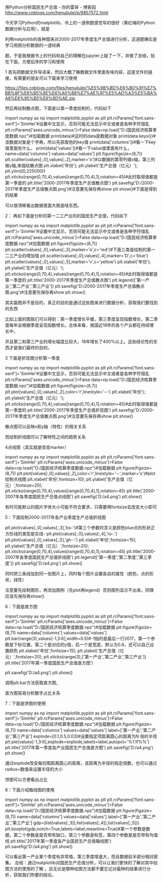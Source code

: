 用Python分析国民生产总值 - 你的雷哥 - 博客园 http://www.cnblogs.com/henuliulei/p/9857572.html

今天学习Python的matplotlib，书上的一道例题感觉写的很好（黄红梅的Python数据分析与应用），就是

利用matplotlib的各种图来对2000-2017年季度生产总值进行分析，这道题确实是学习用图分析数据的一道经典

题，于是我根据书上的代码和自己的理解在jupyter上敲了一下，并做了总结，贴在下面，方便后序的学习和使用

 

1 首先把数据文件导进来，然后大概了解数据文件里面有啥内容，这是文件的链接，有需要的朋友可以下载来学习使用

https://files.cnblogs.com/files/henuliulei/%E5%9B%BD%E6%B0%91%E7%BB%8F%E6%B5%8E%E6%A0%B8%E7%AE%97%E5%AD%A3%E5%BA%A6%E6%95%B0%E6%8D%AE.zip

然后再绘制散点图，下面是以第一季度绘制的，代码如下

import numpy as np
import matplotlib.pyplot as plt
plt.rcParams['font.sans-serif']='SimHei'#设置中文显示，否则可能无法显示中文或者是各种字符错乱
plt.rcParams['axes.unicode_minus']=False
data=np.load("D:/国民经济核算季度数据.npz")#加载数据
print(data)#这时的data是数据对象
print(data.keys())#该数据对象是个字典，所以先获取他的key值
print(data['columns'])#看一下key值里面有什么，
print(data['values'])#看一下value值里面有什么，
name=data['columns']
values=data['values']
plt.figure(figsize=(8,7))
plt.scatter(values[:,0],values[:,2],marker='o')#以数据的第零列做x轴，第三列做y轴,来描绘散点图
plt.xlabel('年份');
plt.ylabel('生产总值（亿元）');
plt.ylim((0,225000))
plt.xticks(range(0,70,4),values[range(0,70,4),1],rotation=45)#此时取得值都是第一季度的
plt.title('2000-2017年季度生产总值散点图')
plt.savefig('D:/2000-2017年季度生产总值散点图.png')#注意要先保存再show
plt.show()#下面是得到的结果



可以很清晰看出数据里面大致是啥东西。

2： 再如下面是分析的第一二三产业的的国民生产总值，代码如下

import numpy as np
import matplotlib.pyplot as plt
plt.rcParams['font.sans-serif']='SimHei'#设置中文显示，否则可能无法显示中文或者是各种字符错乱
plt.rcParams['axes.unicode_minus']=False
data=np.load("D:/国民经济核算季度数据.npz")#加载数据
plt.figure(figsize=(8,7))
plt.scatter(values[:,0],values[:,3],marker='o',c='red')#下面三类是绘制的第一二三产业的增加值
plt.scatter(values[:,0],values[:,4],marker='D',c='blue')
plt.scatter(values[:,0],values[:,5],marker='v',c='yellow')
plt.xlabel('年份');
plt.ylabel('生产总值（亿元）');
plt.xticks(range(0,70,4),values[range(0,70,4),1],rotation=45)#此时取得值都是第一季度的
plt.title('2000-2017年季度生产总值散点图')
plt.legend(['第一产业','第二产业','第三产业'])
plt.savefig('D:/2000-2017年季度生产总值散点图.png')#注意要先保存再show
plt.show()



其实画图并不是目的，真正的目的是通过这些图来进行数据分析，获取我们要找到的东西

比如上面的图我们可以得到：第一季度增长平缓，第三季度呈现指数增长，第二季度每年会根据季度呈现指数增长。总体来看，我国近18年的各个产业都在持续增长中，

并且第二和第三产业的增长幅度比较大，18年增长了400%以上。这些结论性的东西才是我们最终的目的。

3 下面是折现图分析第一季度

import numpy as np
import matplotlib.pyplot as plt
plt.rcParams['font.sans-serif']='SimHei'#设置中文显示，否则可能无法显示中文或者是各种字符错乱
plt.rcParams['axes.unicode_minus']=False
data=np.load("D:/国民经济核算季度数据.npz")#加载数据
plt.figure(figsize=(8,7))
plt.plot(values[:,0],values[:,2],color='r',linestyle='--')
plt.xlabel('年份');
plt.ylabel('生产总值（亿元）');
plt.xticks(range(0,70,4),values[range(0,70,4),1],rotation=45)#此时取得值都是第一季度的
plt.title('2000-2017年季度生产总值折现图')
plt.savefig('D:/2000-2017年季度生产总值散点图.png')#注意要先保存再show
plt.show()



 

 散点图可以反映x和y轴（特性）的相关关系

而绘制折线图可以了解特性之间的趋势关系

4点线图（其实就是改变marker）

import numpy as np
import matplotlib.pyplot as plt
plt.rcParams['font.sans-serif']='SimHei'
plt.rcParams['axes.unicode_minus']=False
data=np.load("D:/国民经济核算季度数据.npz")#加载数据
plt.figure(figsize=(8,7))
plt.plot(values[:,0],values[:,2],color='r',linestyle='--',marker='s')#plot绘制点线图
plt.xlabel('年份',fontsize=10);
plt.ylabel('生产总值（亿元）',fontsize=20);
plt.xticks(range(0,70,4),values[range(0,70,4),1],rotation=45)
plt.title('2000-2007年各季度国民生产总值点线图')
plt.savefig('D:/a4.png')
plt.show()



有时可能默认的图片字体大小可能不符合要求，只需要用fontsize去改变大小即可

5：下面绘制2000-2017年各产业季度生产总值折线图

plt.plot(values[:,0],values[:,3],'bs-')#第三个参数的含义是颜色blue点的形状正方形线的类型是实线-
plt.plot(values[:,0],values[:,4],'ro-.')
plt.plot(values[:,0],values[:,5],'gh--')
plt.xlabel('年份',fontsize=15);
plt.ylabel('生产总值（亿元）',fontsize=20);
plt.xticks(range(0,70,4),values[range(0,70,4),1],rotation=45)
plt.title('2000-2007年各季度国民生产总值折线图')
plt.legend(['第一季度','第二季度','第三季度'])
plt.savefig('D:/a4.png')
plt.show()



 

同时把三条线加到同一张图片上，同时每个图片设置各自的属性（颜色，点的形状，线性）

注意要先绘制图形，再添加图例（先plot再legend）否则图列显示不出来。同理应该先保存再show()

6：下面是直方图

import numpy as np
import matplotlib.pyplot as plt
plt.rcParams['font.sans-serif']='SimHei'
plt.rcParams['axes.unicode_minus']=False
data=np.load("D:/国民经济核算季度数据.npz")#加载数据
plt.figure(figsize=(8,7))
name=data['columns']
values=data['values']
plt.bar(range(3),values[-1,3:6],width=0.5)#-1指的是最后一行2017，第一个参数是下标位置，第二个是对应的y值，后一个是宽度，默认为0.8，还可以自己设置颜色
plt.xlabel('年份',fontsize=15);
plt.ylabel('生产总值（亿元）',fontsize=20);
plt.xticks(range(3),['第一产业','第二产业','第三产业'])
plt.title('2017年第一季度国民生产总值直方图')

plt.savefig('D:/a4.png')
plt.show()

调用plt.bar方法获取直方图,

直方图容易分析数字占比关系

7：下面是饼图的使用

import numpy as np
import matplotlib.pyplot as plt
plt.rcParams['font.sans-serif']='SimHei'
plt.rcParams['axes.unicode_minus']=False
data=np.load("D:/国民经济核算季度数据.npz")#加载数据
plt.figure(figsize=(8,7))
name=data['columns']
values=data['values']
label=['第一产业','第二产业','第三产业']
explode=[0.1,0.5,0.03]#设置指定项距离圆心的距离为N 倍的半径
plt.pie(values[-1,3:6],explode=explode,labels=label,autopct='%1.1f%%')
plt.title('2017年第一季度各产业国民生产总值直方图')
plt.savefig('D:/a4.png')
plt.show()



 

 通过explode改变每份图距离圆心的距离，该距离为半径的指定倍数，也可以通过radius=数值来设置半径的大小

饼图可以方便看出占比

8：下面介绍箱线图的使用

import numpy as np
import matplotlib.pyplot as plt
plt.rcParams['font.sans-serif']='SimHei'
plt.rcParams['axes.unicode_minus']=False
data=np.load("D:/国民经济核算季度数据.npz")#加载数据
plt.figure(figsize=(8,7))
name=data['columns']
values=data['values']
label=['第一产业','第二产业','第三产业']
gdp=(list(values[:,3]),list(values[:,4]),list(values[:,5]))
plt.boxplot(gdp,notch=True,labels=label,meanline=True)#第一个参数是数据，第二个参数是是否带有缺口，第三个参数是标签，第四个参数是是否带有均值线
plt.title('2017年第一季度各产业国民生产总值箱线图')
plt.savefig('D:/a4.png')
plt.show()



 

可以看出第一产业某个季度有异常值，第三季度增速大，而且数据前半部分相对密集。
总结：通过matplotlib对国民生产总值分析，可以让我们更快的了解对其中绘图方法的使用的了解
。且无论是哪种绘图方法都不要忘记对最种的结果进行分析，获取我们所要的结论。
